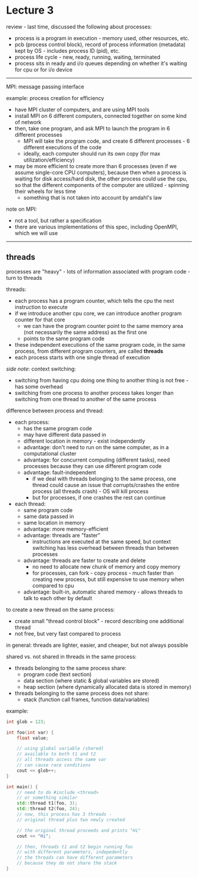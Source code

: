 # Lecture 3

review - last time, discussed the following about processes:

- process is a program in execution - memory used, other resources, etc.
- pcb (process control block), record of process information (metadata) kept by OS - includes process ID (pid), etc.
- process life cycle - new, ready, running, waiting, terminated
- process sits in ready and i/o queues depending on whether it's waiting for cpu or for i/o device

---

MPI: message passing interface

example: process creation for efficiency

- have MPI cluster of computers, and are using MPI tools 
- install MPI on 6 different computers, connected together on some kind of network
- then, take one program, and ask MPI to launch the program in 6 different processes
  - MPI will take the program code, and create 6 different processes - 6 different executions of the code
  - ideally, each computer should run its own copy (for max utilization/efficiency)
- may be more efficient to create more than 6 processes (even if we assume single-core CPU computers), because then when a process is waiting for disk access/hard disk, the other process could use the cpu, so that the different components of the computer are utilized - spinning their wheels for less time
  - something that is not taken into account by amdahl's law

note on MPI: 

- not a tool, but rather a specification
- there are various implementations of this spec, including OpenMPI, which we will use

---

## threads

processes are "heavy" - lots of information associated with program code - turn to threads

threads:

- each process has a program counter, which tells the cpu the next instruction to execute
- if we introduce another cpu core, we can introduce another program counter for that core
  - we can have the program counter point to the same memory area (not necessarily the same address) as the first one
  - points to the same program code
- these independent executions of the same program code, in the same process, from different program counters, are called **threads**
- each process starts with one single thread of execution

*side note*: context switching: 

- switching from having cpu doing one thing to another thing is not free - has some overhead
- switching from one process to another process takes longer than switching from one thread to another of the same process

difference between process and thread:

- each process:
  - has the same program code
  - may have different data passed in
  - different location in memory - exist independently
  - advantage: don't need to run on the same computer, as in a computational cluster
  - advantage: for concurrent computing (different tasks), need processes because they can use different program code
  - advantage: fault-independent
    - if we deal with threads belonging to the same process, one thread could cause an issue that corrupts/crashes the entire process (all threads crash) - OS will kill process
    - but for processes, if one crashes the rest can continue
- each thread:
  - same program code
  - same data passed in
  - same location in memory
  - advantage: more memory-efficient
  - advantage: threads are "faster"
    - instructions are executed at the same speed, but context switching has less overhead between threads than between processes
  - advantage: threads are faster to create and delete
    - no need to allocate new chunk of memory and copy memory
    - for processes, can fork - copy process - much faster than creating new process, but still expensive to use memory when compared to cpu
  - advantage: built-in, automatic shared memory - allows threads to talk to each other by default

to create a new thread on the same process:

- create small "thread control block" - record describing one additional thread
- not free, but very fast compared to process

in general: threads are lighter, easier, and cheaper, but not always possible


shared vs. not shared in threads in the same process:

- threads belonging to the same process share:
  - program code (text section)
  - data section (where static & global variables are stored)
  - heap section (where dynamically allocated data is stored in memory)
- threads belonging to the same process does not share:
  - stack (function call frames, function data/variables)

example:

```c++
int glob = 123;

int foo(int var) {
    float value;

    // using global variable (shared)
    // available to both t1 and t2
    // all threads access the same var
    // can cause race conditions
    cout << glob++;
}

int main() {
    // need to do #include <thread>
    // or something similar
    std::thread t1(foo, 3);
    std::thread t2(foo, 24);
    // now, this process has 3 threads -
    // original thread plus two newly created

    // the original thread proceeds and prints "Hi"
    cout << "Hi";

    // then, threads t1 and t2 begin running foo
    // with different parameters, indepedently
    // the threads can have different parameters
    // because they do not share the stack
}
```